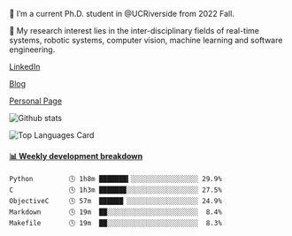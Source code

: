 <!--
**ZexinLi0w0/ZexinLi0w0** is a ✨ _special_ ✨ repository because its `README.md` (this file) appears on your GitHub profile.

Here are some ideas to get you started:

- 🔭 I’m currently working on ...
- 🌱 I’m currently learning ...
- 👯 I’m looking to collaborate on ...
- 🤔 I’m looking for help with ...
- 💬 Ask me about ...
- 📫 How to reach me: ...
- 😄 Pronouns: ...
- ⚡ Fun fact: ...
-->
🔭 I’m a current Ph.D. student in @UCRiverside from 2022 Fall.

🌱 My research interest lies in the inter-disciplinary fields of real-time systems, robotic systems, computer vision, machine learning and software engineering.

<a href="https://www.linkedin.com/in/zexin-li-25b985185/">LinkedIn</a>

<a href="https://zexinli0w0.github.io/">Blog</a>

<a href="https://zexinli.com/">Personal Page</a>

![Github stats](https://github-readme-stats.vercel.app/api?username=ZexinLi0w0&show_icons=true&count_private=true&theme=buefy)

![Top Languages Card](https://github-readme-stats.vercel.app/api/top-langs/?username=ZexinLi0w0&layout=compact&theme=buefy&exclude_repo=ZexinLi0w0.github.io,mysite)

 <!-- waka-box start -->
#### <a href="https://gist.github.com/05a7064536359f4ab6203e498d96a5e2" target="_blank">📊 Weekly development breakdown</a>
```text
Python         🕓 1h8m ███████▍░░░░░░░░░░░░░░░░░ 29.9%
C              🕓 1h3m ██████▉░░░░░░░░░░░░░░░░░░ 27.5%
ObjectiveC     🕓 57m  ██████▏░░░░░░░░░░░░░░░░░░ 24.9%
Markdown       🕓 19m  ██░░░░░░░░░░░░░░░░░░░░░░░  8.4%
Makefile       🕓 19m  ██░░░░░░░░░░░░░░░░░░░░░░░  8.3%
```
<!-- Powered by https://github.com/YouEclipse/waka-box-go . -->
<!-- waka-box end -->
